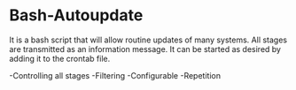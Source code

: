 # Bash-Autoupdate
 
It is a bash script that will allow routine updates of many systems.
All stages are transmitted as an information message.
It can be started as desired by adding it to the crontab file.

-Controlling all stages
-Filtering
-Configurable
-Repetition
